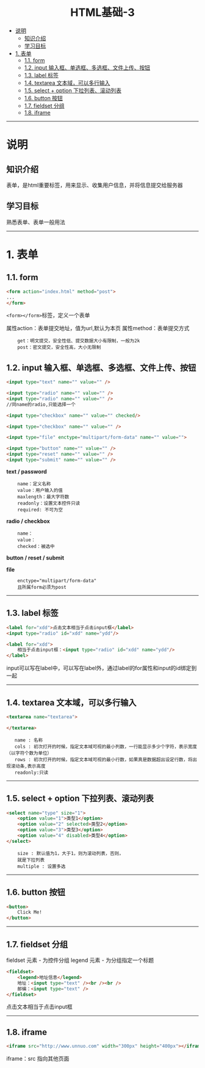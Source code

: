 <h1 style="text-align:center">HTML基础-3</h1>

<!-- toc orderedList:0 depthFrom:1 depthTo:6 -->

* [说明](#说明)
    * [知识介绍](#知识介绍)
    * [学习目标](#学习目标)
* [1. 表单](#1-表单)
    * [1.1. form](#11-form)
    * [1.2. input 输入框、单选框、多选框、文件上传、按钮](#12-input-输入框-单选框-多选框-文件上传-按钮)
    * [1.3. label 标签](#13-label-标签)
    * [1.4. textarea 文本域，可以多行输入](#14-textarea-文本域可以多行输入)
    * [1.5. select + option 下拉列表、滚动列表](#15-select-option-下拉列表-滚动列表)
    * [1.6. button 按钮](#16-button-按钮)
    * [1.7. fieldset 分组](#17-fieldset-分组)
    * [1.8. iframe](#18-iframe)

<!-- tocstop -->


---
# 说明
## 知识介绍

表单，是html重要标签，用来显示、收集用户信息，并将信息提交给服务器

## 学习目标

熟悉表单、表单一般用法

---
# 1. 表单
## 1.1. form
```html
<form action="index.html" method="post">
...
</form>
```
`<form></form>`标签，定义一个表单

属性action：表单提交地址，值为url,默认为本页
属性method：表单提交方式

		get：明文提交，安全性低、提交数据大小有限制，一般为2k
		post：密文提交，安全性高，大小无限制

## 1.2. input 输入框、单选框、多选框、文件上传、按钮
```html
<input type="text" name="" value="" />

<input type="radio" name="" value="" />
<input type="radio" name="" value="" />
//同name的radio,只能选择一个

<input type="checkbox" name="" value="" checked/>

<input type="checkbox" name="" value="" />

<input type="file" enctype="multipart/form-data" name="" value="">

<input type="button" name="" value="" />
<input type="reset" name="" value="" />
<input type="submit" name="" value="" />
```
**text / password**

		name：定义名称
		value：用户输入的值
		maxlength：最大字符数
		readonly：设置文本控件只读
		required: 不可为空

**radio / checkbox**

		name：
		value：
		checked：被选中

**button / reset / submit**

**file**

		enctype="multipart/form-data"
		且所属form必须为post

---
## 1.3. label 标签
```html
<label for="xdd">点击文本相当于点击input框</label>
<input type="radio" id="xdd" name="ydd"/>

<label for="xdd">
	相当于点击input框：<input type="radio" id="xdd" name="ydd"/>
</label>
```

input可以写在label中，可以写在label外，通过label的for属性和input的id绑定到一起

----

## 1.4. textarea 文本域，可以多行输入
```html
<textarea name="textarea">

</textarea>
```
	   name : 名称
	   cols : 初次打开的时候，指定文本域可视的最小列数，一行能显示多少个字符，表示宽度（以字符个数为单位）
	   rows : 初次打开的时候，指定文本域可视的最小行数，如果真是数据超出设定行数，将出现滚动条,表示高度
	   readonly:只读

---
## 1.5. select + option 下拉列表、滚动列表
```html
<select name="type" size="1">
	<option value="1">类型1</option>
	<option value="2" selected>类型2</option>
	<option value="3">类型3</option>
	<option value="4" disabled>类型4</option>
</select>
```
		size : 默认值为1，大于1，则为滚动列表，否则，
		就是下拉列表
		multiple : 设置多选

---
## 1.6. button 按钮
```html
<button>
	Click Me!
</button>
```
---

## 1.7. fieldset 分组
fieldset 元素 - 为控件分组
legend 元素  - 为分组指定一个标题

```html
<fieldset>
	<legend>地址信息</legend>
	地址：<input type="text" /><br /><br />
	邮编：<input type="text" />
</fieldset>
```

点击文本相当于点击input框

---
## 1.8. iframe
```html
<iframe src="http://www.unnuo.com" width="300px" height="400px"></iframe>
```
iframe：src 指向其他页面
